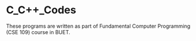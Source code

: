 C_C++_Codes
==============
These programs are written as part of Fundamental Computer Programming (CSE 109)  course in BUET.

